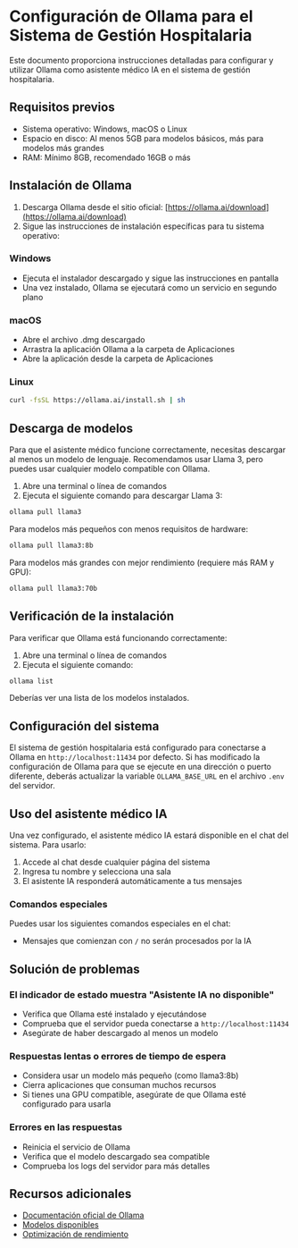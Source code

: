 # Configuración de Ollama para el Sistema de Gestión Hospitalaria

Este documento proporciona instrucciones detalladas para configurar y utilizar Ollama como asistente médico IA en el sistema de gestión hospitalaria.

## Requisitos previos

- Sistema operativo: Windows, macOS o Linux
- Espacio en disco: Al menos 5GB para modelos básicos, más para modelos más grandes
- RAM: Mínimo 8GB, recomendado 16GB o más

## Instalación de Ollama

1. Descarga Ollama desde el sitio oficial: [https://ollama.ai/download](https://ollama.ai/download)
2. Sigue las instrucciones de instalación específicas para tu sistema operativo:

### Windows

- Ejecuta el instalador descargado y sigue las instrucciones en pantalla
- Una vez instalado, Ollama se ejecutará como un servicio en segundo plano

### macOS

- Abre el archivo .dmg descargado
- Arrastra la aplicación Ollama a la carpeta de Aplicaciones
- Abre la aplicación desde la carpeta de Aplicaciones

### Linux

```bash
curl -fsSL https://ollama.ai/install.sh | sh
```

## Descarga de modelos

Para que el asistente médico funcione correctamente, necesitas descargar al menos un modelo de lenguaje. Recomendamos usar Llama 3, pero puedes usar cualquier modelo compatible con Ollama.

1. Abre una terminal o línea de comandos
2. Ejecuta el siguiente comando para descargar Llama 3:

```bash
ollama pull llama3
```

Para modelos más pequeños con menos requisitos de hardware:

```bash
ollama pull llama3:8b
```

Para modelos más grandes con mejor rendimiento (requiere más RAM y GPU):

```bash
ollama pull llama3:70b
```

## Verificación de la instalación

Para verificar que Ollama está funcionando correctamente:

1. Abre una terminal o línea de comandos
2. Ejecuta el siguiente comando:

```bash
ollama list
```

Deberías ver una lista de los modelos instalados.

## Configuración del sistema

El sistema de gestión hospitalaria está configurado para conectarse a Ollama en `http://localhost:11434` por defecto. Si has modificado la configuración de Ollama para que se ejecute en una dirección o puerto diferente, deberás actualizar la variable `OLLAMA_BASE_URL` en el archivo `.env` del servidor.

## Uso del asistente médico IA

Una vez configurado, el asistente médico IA estará disponible en el chat del sistema. Para usarlo:

1. Accede al chat desde cualquier página del sistema
2. Ingresa tu nombre y selecciona una sala
3. El asistente IA responderá automáticamente a tus mensajes

### Comandos especiales

Puedes usar los siguientes comandos especiales en el chat:

- Mensajes que comienzan con `/` no serán procesados por la IA

## Solución de problemas

### El indicador de estado muestra "Asistente IA no disponible"

- Verifica que Ollama esté instalado y ejecutándose
- Comprueba que el servidor pueda conectarse a `http://localhost:11434`
- Asegúrate de haber descargado al menos un modelo

### Respuestas lentas o errores de tiempo de espera

- Considera usar un modelo más pequeño (como llama3:8b)
- Cierra aplicaciones que consuman muchos recursos
- Si tienes una GPU compatible, asegúrate de que Ollama esté configurado para usarla

### Errores en las respuestas

- Reinicia el servicio de Ollama
- Verifica que el modelo descargado sea compatible
- Comprueba los logs del servidor para más detalles

## Recursos adicionales

- [Documentación oficial de Ollama](https://github.com/ollama/ollama/blob/main/README.md)
- [Modelos disponibles](https://ollama.ai/library)
- [Optimización de rendimiento](https://github.com/ollama/ollama/blob/main/docs/faq.md)
